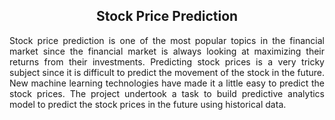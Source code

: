 <h2 align="center">Stock Price Prediction</h2>
<p align="justify">Stock price prediction is one of the most popular topics in the financial market since the financial market is always looking at maximizing their returns from their investments. Predicting stock prices is a very tricky subject since it is difficult to predict the movement of the stock in the future. New machine learning technologies have made it a little easy to predict the stock prices. The project undertook a task to build predictive analytics model to predict the stock prices in the future using historical data.</p>
